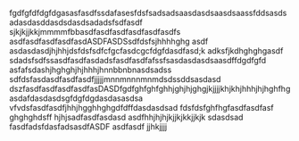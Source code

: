 fgdfgfdfdgfdgasasfasdfssdafasesfdsfsadsadsaasdasdsaasdsaassfddsasdsadasdasddasdsdasdsadadsfsdfasdf sjkjkjjkkjmmmmfbbasdfasdfasdfasdfasdfasdfs
asdfasdfasdfasdfasdASDFASDSsdfdsfsjhhhhghg
asdf asdasdasdjhjhhjdsfdsfsdfcfgcfasdcgcfdgfdasdfasd;k adksfjkdhghghgasdf
sdadsfsdfssasdfasdfasdadsfasdfasdfafssfsasdasdasdsaasdffdgdfgfd
asfafsdashjhghghjhjhhhjhnnbbnbnasdsadss
sdfdsfasdasdfasdfasdfjjjjjmnnmnnnmnmdsdssddsasdasd
dszfasdfasdfasdfasdfasDASDfgdfghfghfghhjghjhjghgjkjjjjkhjkhjhhhjhjhghfhgasdafdasdasdsgfdgfdgdasdasasdsa
vfvdsfasdfasdfjhhjhgghhghgdfdffdasdasdsad
fdsfdsfghfhgfasdfasdfasf
ghghghdsff
hjhjsadfasdfasdasd
asdfhhjhjhjkjjkjkkjjkjk
sdasdsad
fasdfadsfdasfadsasdfASDF
asdfasdf
jjhkjjjj
